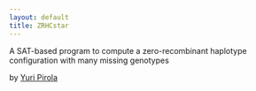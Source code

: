 ```yaml
---
layout: default
title: ZRHCstar
---
```


A SAT-based program to compute a zero-recombinant
haplotype configuration with many missing genotypes

by [Yuri Pirola](http://bimib.disco.unimib.it/index.php/Pirola_Yuri)

